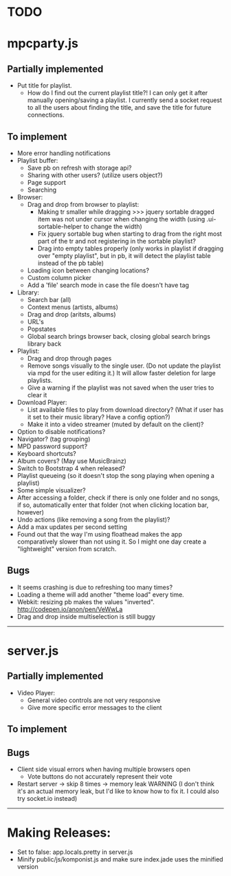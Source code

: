 TODO
====

# mpcparty.js

## Partially implemented
* Put title for playlist.
    * How do I find out the current playlist title?! I can only get it after manually opening/saving a playlist. I currently send a socket request to all the users about finding the title, and save the title for future connections.

## To implement
* More error handling notifications
* Playlist buffer:
    * Save pb on refresh with storage api?
    * Sharing with other users? (utilize users object?)
    * Page support
    * Searching
* Browser:
    * Drag and drop from browser to playlist:
        * Making tr smaller while dragging >>> jquery sortable dragged item was not under cursor when changing the width (using .ui-sortable-helper to change the width)
        * Fix jquery sortable bug when starting to drag from the right most part of the tr and not registering in the sortable playlist?
        * Drag into empty tables properly (only works in playlist if dragging over "empty playlist", but in pb, it will detect the playlist table instead of the pb table)
    * Loading icon between changing locations?
    * Custom column picker
    * Add a 'file' search mode in case the file doesn't have tag
* Library:
    * Search bar (all)
    * Context menus (artists, albums)
    * Drag and drop (aritsts, albums)
    * URL's
    * Popstates
    * Global search brings browser back, closing global search brings library back
* Playlist:
    * Drag and drop through pages
    * Remove songs visually to the single user. (Do not update the playlist via mpd for the user editing it.) It will allow faster deletion for large playlists.
    * Give a warning if the playlist was not saved when the user tries to clear it
* Download Player:
    * List available files to play from download directory? (What if user has it set to their music library? Have a config option?)
    * Make it into a video streamer (muted by default on the client)?
* Option to disable notifications?
* Navigator? (tag grouping)
* MPD password support?
* Keyboard shortcuts?
* Album covers? (May use MusicBrainz)
* Switch to Bootstrap 4 when released?
* Playlist queueing (so it doesn't stop the song playing when opening a playlist)
* Some simple visualizer?
* After accessing a folder, check if there is only one folder and no songs, if so, automatically enter that folder (not when clicking location bar, however)
* Undo actions (like removing a song from the playlist)?
* Add a max updates per second setting
* Found out that the way I'm using floathead makes the app comparatively slower than not using it. So I might one day create a "lightweight" version from scratch.

## Bugs
* It seems crashing is due to refreshing too many times?
* Loading a theme will add another "theme load" every time.
* Webkit: resizing pb makes the values "inverted". http://codepen.io/anon/pen/VeWwLa
* Drag and drop inside multiselection is still buggy

---

# server.js

## Partially implemented
* Video Player:
    * General video controls are not very responsive
    * Give more specific error messages to the client

## To implement

## Bugs
* Client side visual errors when having multiple browsers open
    * Vote buttons do not accurately represent their vote
* Restart server -> skip 8 times -> memory leak WARNING (I don't think it's an actual memory leak, but I'd like to know how to fix it. I could also try socket.io instead)

---

# Making Releases:
* Set to false: app.locals.pretty in server.js
* Minify public/js/komponist.js and make sure index.jade uses the minified version
